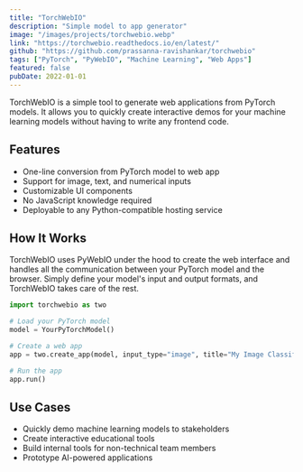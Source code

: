 ```yaml
---
title: "TorchWebIO"
description: "Simple model to app generator"
image: "/images/projects/torchwebio.webp"
link: "https://torchwebio.readthedocs.io/en/latest/"
github: "https://github.com/prassanna-ravishankar/torchwebio"
tags: ["PyTorch", "PyWebIO", "Machine Learning", "Web Apps"]
featured: false
pubDate: 2022-01-01
---
```


TorchWebIO is a simple tool to generate web applications from PyTorch models. It allows you to quickly create interactive demos for your machine learning models without having to write any frontend code.

## Features

- One-line conversion from PyTorch model to web app
- Support for image, text, and numerical inputs
- Customizable UI components
- No JavaScript knowledge required
- Deployable to any Python-compatible hosting service

## How It Works

TorchWebIO uses PyWebIO under the hood to create the web interface and handles all the communication between your PyTorch model and the browser. Simply define your model's input and output formats, and TorchWebIO takes care of the rest.

```python
import torchwebio as two

# Load your PyTorch model
model = YourPyTorchModel()

# Create a web app
app = two.create_app(model, input_type="image", title="My Image Classifier")

# Run the app
app.run()
```

## Use Cases

- Quickly demo machine learning models to stakeholders
- Create interactive educational tools
- Build internal tools for non-technical team members
- Prototype AI-powered applications 